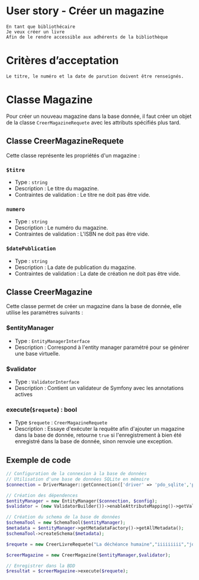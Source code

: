 # User story - Créer un magazine

```
En tant que bibliothécaire
Je veux créer un livre
Afin de le rendre accessible aux adhérents de la bibliothèque
```
# Critères d’acceptation

```
Le titre, le numéro et la date de parution doivent être renseignés.
```


# Classe Magazine

Pour créer un nouveau magazine dans la base donnée, il faut créer un objet de la classe `CreerMagazineRequete` avec les
attributs spécifiés plus tard.

## Classe CreerMagazineRequete

Cette classe représente les propriétés d'un magazine :

### `$titre`

- Type : `string`
- Description : Le titre du magazine.
- Contraintes de validation : Le titre ne doit pas être vide.

### `numero`

- Type : `string`
- Description : Le numéro du magazine.
- Contraintes de validation : L'ISBN ne doit pas être vide.

### `$datePublication`

- Type : `string`
- Description : La date de publication du magazine.
- Contraintes de validation : La date de création ne doit pas être vide.

## Classe CreerMagazine

Cette classe permet de créer un magazine dans la base de donnée, elle utilise les paramètres suivants :

### $entityManager

- Type : `EntityManagerInterface`
- Description : Correspond à l'entity manager paramétré pour se générer une base virtuelle.

### $validator

- Type : `ValidatorInterface`
- Description : Contient un validateur de Symfony avec les annotations actives

### execute(`$requete`) : bool

- Type `$requete` : `CreerMagazineRequete`
- Description : Essaye d'exécuter la requête afin d'ajouter un magazine dans la base de donnée, retourne `true` si
  l'enregistrement à bien été enregistré dans la base de donnée, sinon renvoie une exception.

## Exemple de code

```php
// Configuration de la connexion à la base de données
// Utilisation d'une base de données SQLite en mémoire
$connection = DriverManager::getConnection(['driver' => 'pdo_sqlite','path' => ':memory:'], $config);

// Création des dépendences
$entityManager = new EntityManager($connection, $config);
$validator = (new ValidatorBuilder())->enableAttributeMapping()->getValidator();

// Création du schema de la base de données
$schemaTool = new SchemaTool($entityManager);
$metadata = $entityManager->getMetadataFactory()->getAllMetadata();
$schemaTool->createSchema($metadata);

$requete = new CreerLivreRequete("La déchéance humaine","iiiiiiiii","johndoe",50);

$creerMagazine = new CreerMagazine($entityManager,$validator);

// Enregistrer dans la BDD
$resultat = $creerMagazine->execute($requete);
```